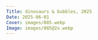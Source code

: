 ```yaml
---
Title: dinosaurs & bubbles, 2025
Date: 2025-06-01
Cover: images/085.webp
Image: images/085@2x.webp
---
```

